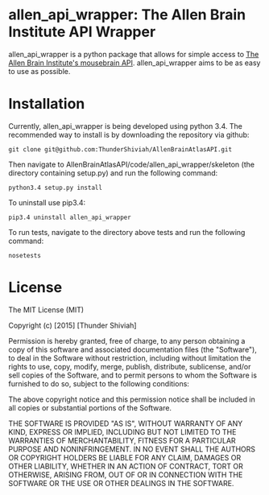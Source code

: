 # allen_api_wrapper: The Allen Brain Institute API Wrapper

allen_api_wrapper is a python package that allows for simple access to [The Allen Brain Institute's mousebrain API](http://help.brain-map.org/display/mousebrain/API). allen_api_wrapper aims to be as easy to use as possible.

# Installation
Currently, allen_api_wrapper is being developed using python 3.4. The recommended way to install is by downloading the repository via github:

```
git clone git@github.com:ThunderShiviah/AllenBrainAtlasAPI.git
```

Then navigate to AllenBrainAtlasAPI/code/allen_api_wrapper/skeleton  (the directory containing setup.py) and run the following command:

```
python3.4 setup.py install
```

To uninstall use pip3.4:
```
pip3.4 uninstall allen_api_wrapper
```

To run tests, navigate to the directory above tests and run the following command:
```
nosetests
```
# License
The MIT License (MIT)

Copyright (c) [2015] [Thunder Shiviah]

Permission is hereby granted, free of charge, to any person obtaining a copy of this software and associated documentation files (the "Software"), to deal in the Software without restriction, including without limitation the rights to use, copy, modify, merge, publish, distribute, sublicense, and/or sell copies of the Software, and to permit persons to whom the Software is furnished to do so, subject to the following conditions:

The above copyright notice and this permission notice shall be included in all copies or substantial portions of the Software.

THE SOFTWARE IS PROVIDED "AS IS", WITHOUT WARRANTY OF ANY KIND, EXPRESS OR IMPLIED, INCLUDING BUT NOT LIMITED TO THE WARRANTIES OF MERCHANTABILITY, FITNESS FOR A PARTICULAR PURPOSE AND NONINFRINGEMENT. IN NO EVENT SHALL THE AUTHORS OR COPYRIGHT HOLDERS BE LIABLE FOR ANY CLAIM, DAMAGES OR OTHER LIABILITY, WHETHER IN AN ACTION OF CONTRACT, TORT OR OTHERWISE, ARISING FROM, OUT OF OR IN CONNECTION WITH THE SOFTWARE OR THE USE OR OTHER DEALINGS IN THE SOFTWARE.
